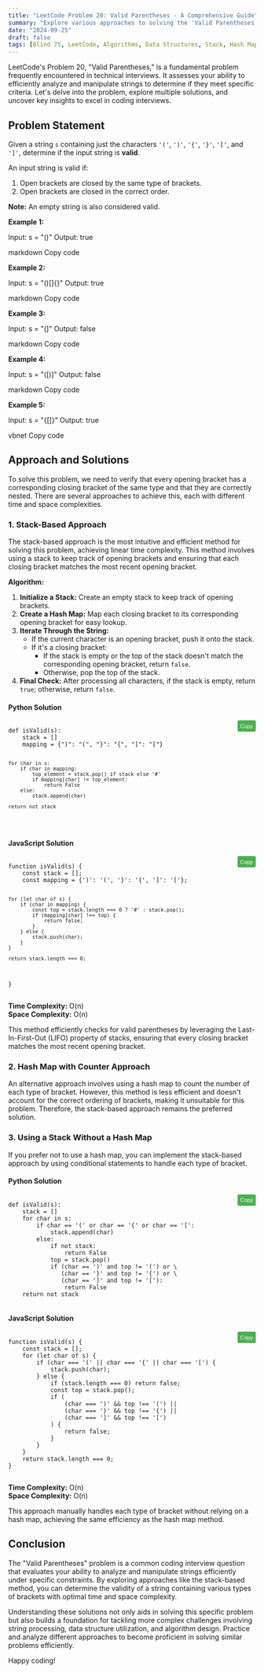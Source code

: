 ```yaml
---
title: "LeetCode Problem 20: Valid Parentheses - A Comprehensive Guide"
summary: "Explore various approaches to solving the 'Valid Parentheses' problem on LeetCode, including stack-based and hash map methods."
date: "2024-09-25"
draft: false
tags: [Blind 75, LeetCode, Algorithms, Data Structures, Stack, Hash Map, String Manipulation]
---
```


LeetCode's Problem 20, "Valid Parentheses," is a fundamental problem frequently encountered in technical interviews. It assesses your ability to efficiently analyze and manipulate strings to determine if they meet specific criteria. Let's delve into the problem, explore multiple solutions, and uncover key insights to excel in coding interviews.

## Problem Statement

Given a string `s` containing just the characters `'('`, `')'`, `'{'`, `'}'`, `'['`, and `']'`, determine if the input string is **valid**.

An input string is valid if:

1. Open brackets are closed by the same type of brackets.
2. Open brackets are closed in the correct order.

**Note:** An empty string is also considered valid.

**Example 1:**

Input: s = "()" Output: true

markdown
Copy code

**Example 2:**

Input: s = "()[]{}" Output: true

markdown
Copy code

**Example 3:**

Input: s = "(]" Output: false

markdown
Copy code

**Example 4:**

Input: s = "([)]" Output: false

markdown
Copy code

**Example 5:**

Input: s = "{[]}" Output: true

vbnet
Copy code

## Approach and Solutions

To solve this problem, we need to verify that every opening bracket has a corresponding closing bracket of the same type and that they are correctly nested. There are several approaches to achieve this, each with different time and space complexities.

### 1. Stack-Based Approach

The stack-based approach is the most intuitive and efficient method for solving this problem, achieving linear time complexity. This method involves using a stack to keep track of opening brackets and ensuring that each closing bracket matches the most recent opening bracket.

**Algorithm:**
1. **Initialize a Stack:** Create an empty stack to keep track of opening brackets.
2. **Create a Hash Map:** Map each closing bracket to its corresponding opening bracket for easy lookup.
3. **Iterate Through the String:**
    - If the current character is an opening bracket, push it onto the stack.
    - If it's a closing bracket:
        - If the stack is empty or the top of the stack doesn't match the corresponding opening bracket, return `false`.
        - Otherwise, pop the top of the stack.
4. **Final Check:** After processing all characters, if the stack is empty, return `true`; otherwise, return `false`.

#### Python Solution

<div class="code-container">
   <pre><code class="language-python">
def isValid(s):
    stack = []
    mapping = {")": "(", "}": "{", "]": "["}

    for char in s:
        if char in mapping:
            top_element = stack.pop() if stack else '#'
            if mapping[char] != top_element:
                return False
        else:
            stack.append(char)
    
    return not stack
</code></pre>
<button class="copy-button" onclick="copyCode(this)">Copy</button>
</div>

#### JavaScript Solution

<div class="code-container">
   <pre><code class="language-javascript">
function isValid(s) {
    const stack = [];
    const mapping = {')': '(', '}': '{', ']': '['};

    for (let char of s) {
        if (char in mapping) {
            const top = stack.length === 0 ? '#' : stack.pop();
            if (mapping[char] !== top) {
                return false;
            }
        } else {
            stack.push(char);
        }
    }
    
    return stack.length === 0;
}
</code></pre>
<button class="copy-button" onclick="copyCode(this)">Copy</button>
</div>

**Time Complexity:** O(n)  
**Space Complexity:** O(n)

This method efficiently checks for valid parentheses by leveraging the Last-In-First-Out (LIFO) property of stacks, ensuring that every closing bracket matches the most recent opening bracket.

### 2. Hash Map with Counter Approach

An alternative approach involves using a hash map to count the number of each type of bracket. However, this method is less efficient and doesn't account for the correct ordering of brackets, making it unsuitable for this problem. Therefore, the stack-based approach remains the preferred solution.

### 3. Using a Stack Without a Hash Map

If you prefer not to use a hash map, you can implement the stack-based approach by using conditional statements to handle each type of bracket.

#### Python Solution

<div class="code-container">
   <pre><code class="language-python">
def isValid(s):
    stack = []
    for char in s:
        if char == '(' or char == '{' or char == '[':
            stack.append(char)
        else:
            if not stack:
                return False
            top = stack.pop()
            if (char == ')' and top != '(') or \
               (char == '}' and top != '{') or \
               (char == ']' and top != '['):
                return False
    return not stack
    </code></pre>
   <button class="copy-button" onclick="copyCode(this)">Copy</button>
</div>

#### JavaScript Solution

<div class="code-container">
   <pre><code class="language-javascript">
function isValid(s) {
    const stack = [];
    for (let char of s) {
        if (char === '(' || char === '{' || char === '[') {
            stack.push(char);
        } else {
            if (stack.length === 0) return false;
            const top = stack.pop();
            if (
                (char === ')' && top !== '(') ||
                (char === '}' && top !== '{') ||
                (char === ']' && top !== '[')
            ) {
                return false;
            }
        }
    }
    return stack.length === 0;
}
    </code></pre>
   <button class="copy-button" onclick="copyCode(this)">Copy</button>
</div>

**Time Complexity:** O(n)  
**Space Complexity:** O(n)

This approach manually handles each type of bracket without relying on a hash map, achieving the same efficiency as the hash map method.

## Conclusion

The "Valid Parentheses" problem is a common coding interview question that evaluates your ability to analyze and manipulate strings efficiently under specific constraints. By exploring approaches like the stack-based method, you can determine the validity of a string containing various types of brackets with optimal time and space complexity.

Understanding these solutions not only aids in solving this specific problem but also builds a foundation for tackling more complex challenges involving string processing, data structure utilization, and algorithm design. Practice and analyze different approaches to become proficient in solving similar problems efficiently.

Happy coding!

<script>
function copyCode(button) {
   const code = button.previousElementSibling.innerText;
   navigator.clipboard.writeText(code).then(() => {
       button.innerText = 'Copied!';
       setTimeout(() => {
           button.innerText = 'Copy';
       }, 2000);
   }).catch(err => {
       console.error('Failed to copy: ', err);
   });
}
</script>

<style>
.code-container {
   position: relative;
   margin-bottom: 1em;
}

.copy-button {
   position: absolute;
   top: 0;
   right: 0;
   padding: 0.5em;
   background: #4CAF50;
   color: white;
   border: none;
   cursor: pointer;
   font-size: 0.8em;
   border-radius: 3px;
}

.copy-button:hover {
   background: #45a049;
}
</style>
